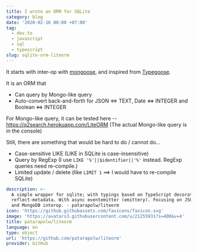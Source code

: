 ```yaml
---
title: I wrote an ORM for SQLite
category: blog
date: '2020-02-16 00:00 +07:00'
tag:
  - dev.to
  - javascript
  - sql
  - typescript
slug: sqlite-orm-liteorm
---
```


It starts with inter-op with [mongoose](https://mongoosejs.com/), and inspired from [Typegoose](https://github.com/typegoose/typegoose).

It is an ORM that

- Can query by Mongo-like query
- Auto-convert back-and-forth for JSON \<=> TEXT, Date \<=> INTEGER and Boolean \<=> INTEGER

For Mongo-like query, it can be tested here -- <https://q2search.herokuapp.com/LiteORM> (The actual Mongo-like query is in the console)

<!-- excerpt_separator -->

Still, there are something that would be hard to do / cannot do...

- Case-sensitive LIKE (LIKE in SQLite is case-insensitive)
- Query by RegExp (I use `LIKE '%'||$identifier||'%'` instead. RegExp queries need re-compile.)
- Limited update / delete (like `LIMIT 1` ==> I would have to re-compile SQLite)

```yaml link
description: >-
  A simple wrapper for sqlite; with typings based on TypeScript decorators and
  reflect-metadata. With async eventemitter (emittery). Focusing on JSON, Date,
  and MongoDB interop. - patarapolw/liteorm
icon: 'https://github.githubassets.com/favicons/favicon.svg'
image: 'https://avatars3.githubusercontent.com/u/21255931?s=400&v=4'
title: patarapolw/liteorm
language: en
type: object
url: 'https://github.com/patarapolw/liteorm'
provider: GitHub
```

